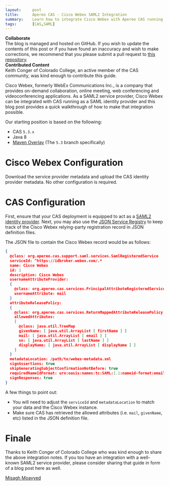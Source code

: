 ```yaml
---
layout:     post
title:      Apereo CAS - Cisco Webex SAML2 Integration
summary:    Learn how to integrate Cisco Webex with Apereo CAS running as a SAML2 identity provider.
tags:       [CAS,SAML]
---
```


<div class="alert alert-success">
  <strong>Collaborate</strong><br/>The blog is managed and hosted on GitHub. If you wish to update the contents of this post or if you have found an inaccuracy and wish to make corrections, we recommend that you please submit a pull request to <a href="https://github.com/apereo/apereo.github.io">this repository</a>.
</div>

<div class="alert alert-info">
  <strong>Contributed Content</strong><br/>Keith Conger of Colorado College, an active member of the CAS community, was kind enough to contribute this guide.
</div>

Cisco Webex, formerly WebEx Communications Inc., is a company that provides on-demand collaboration, online meeting, web conferencing and videoconferencing applications. As a SAML2 service provider, Cisco Webex can be integrated with CAS running as a SAML identity provider and this blog post provides a quick walkthrough of how to make that integration possible.

Our starting position is based on the following:

- CAS `5.3.x`
- Java 8
- [Maven Overlay](https://github.com/apereo/cas-overlay-template) (The `5.3` branch specifically)

# Cisco Webex Configuration

Download the service provider metadata and upload the CAS identity provider metadata. No other configuration is required.

# CAS Configuration

First, ensure that your CAS deployment is equipped to act as a [SAML2 identity provider](https://apereo.github.io/cas/5.3.x/installation/Configuring-SAML2-Authentication.html). Next, you may also use the [JSON Service Registry](https://apereo.github.io/cas/5.3.x/installation/JSON-Service-Management.html) to keep track of the Cisco Webex relying-party registration record in JSON definition files.

The JSON file to contain the Cisco Webex record would be as follows:

```json
{
  @class: org.apereo.cas.support.saml.services.SamlRegisteredService
  serviceId: ^https://idbroker.webex.com/.*
  name: Cisco Webex
  id: 1
  description: Cisco Webex
  usernameAttributeProvider:
  {
    @class: org.apereo.cas.services.PrincipalAttributeRegisteredServiceUsernameProvider
    usernameAttribute: mail
  }
  attributeReleasePolicy:
  {
    @class: org.apereo.cas.services.ReturnMappedAttributeReleasePolicy
    allowedAttributes:
    [
      @class: java.util.TreeMap
      givenName: [ java.util.ArrayList [ firstName ] ]
      mail: [ java.util.ArrayList [ email ] ]
      sn: [ java.util.ArrayList [ lastName ] ]
      displayName: [ java.util.ArrayList [ displayName ] ]
    ]
  }
  metadataLocation: /path/to/webex-metadata.xml
  signAssertions: true
  skipGeneratingSubjectConfirmationNotBefore: true
  requiredNameIdFormat: urn:oasis:names:tc:SAML:1.1:nameid-format:emailAddress
  signResponses: true
}
```

A few things to point out:

- You will need to adjust the `serviceId` and `metadataLocation` to match your data and the Cisco Webex instance.
- Make sure CAS has retrieved the allowed attributes (i.e. `mail`, `givenName`, etc) listed in the JSON definition file.

# Finale

Thanks to Keith Conger of Colorado College who was kind enough to share the above integration notes. If you too have an integration with a well-known SAML2 service provider, please consider sharing that guide in form of a blog post here as well.

[Misagh Moayyed](https://fawnoos.com)
